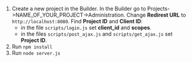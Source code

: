 1. Create a new project in the Builder. In the Builder go to Projects->NAME_OF_YOUR_PROJECT->Administration. Change **Redirest URL** to `http://localhost:8080`. Find **Project ID** and **Client ID**:
    * in the file `scripts/login.js` set **client_id** and **scopes**.
    * in the files `scripts/post_ajax.js` and `scripts/get_ajax.js` set **Project ID**.
2. Run `npm install`
3. Run `node server.js`